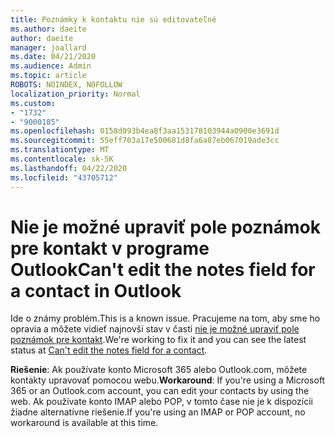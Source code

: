 ```yaml
---
title: Poznámky k kontaktu nie sú editovateľné
ms.author: daeite
author: daeite
manager: joallard
ms.date: 04/21/2020
ms.audience: Admin
ms.topic: article
ROBOTS: NOINDEX, NOFOLLOW
localization_priority: Normal
ms.custom:
- "1732"
- "9000185"
ms.openlocfilehash: 0158d093b4ea8f3aa153178103944a0900e3691d
ms.sourcegitcommit: 55eff703a17e500681d8fa6a87eb067019ade3cc
ms.translationtype: MT
ms.contentlocale: sk-SK
ms.lasthandoff: 04/22/2020
ms.locfileid: "43705712"
---
```

# <a name="cant-edit-the-notes-field-for-a-contact-in-outlook"></a><span data-ttu-id="937d0-102">Nie je možné upraviť pole poznámok pre kontakt v programe Outlook</span><span class="sxs-lookup"><span data-stu-id="937d0-102">Can't edit the notes field for a contact in Outlook</span></span>

<span data-ttu-id="937d0-103">Ide o známy problém.</span><span class="sxs-lookup"><span data-stu-id="937d0-103">This is a known issue.</span></span> <span data-ttu-id="937d0-104">Pracujeme na tom, aby sme ho opravia a môžete vidieť najnovší stav v časti [nie je možné upraviť pole poznámok pre kontakt](https://support.office.com/article/fb8394ce-04ce-48b5-bae4-be46f77f10fe).</span><span class="sxs-lookup"><span data-stu-id="937d0-104">We're working to fix it and you can see the latest status at [Can't edit the notes field for a contact](https://support.office.com/article/fb8394ce-04ce-48b5-bae4-be46f77f10fe).</span></span>

<span data-ttu-id="937d0-105">**Riešenie**: Ak používate konto Microsoft 365 alebo Outlook.com, môžete kontakty upravovať pomocou webu.</span><span class="sxs-lookup"><span data-stu-id="937d0-105">**Workaround**: If you're using a Microsoft 365 or an Outlook.com account, you can edit your contacts by using the web.</span></span> <span data-ttu-id="937d0-106">Ak používate konto IMAP alebo POP, v tomto čase nie je k dispozícii žiadne alternatívne riešenie.</span><span class="sxs-lookup"><span data-stu-id="937d0-106">If you're using an IMAP or POP account, no workaround is available at this time.</span></span>